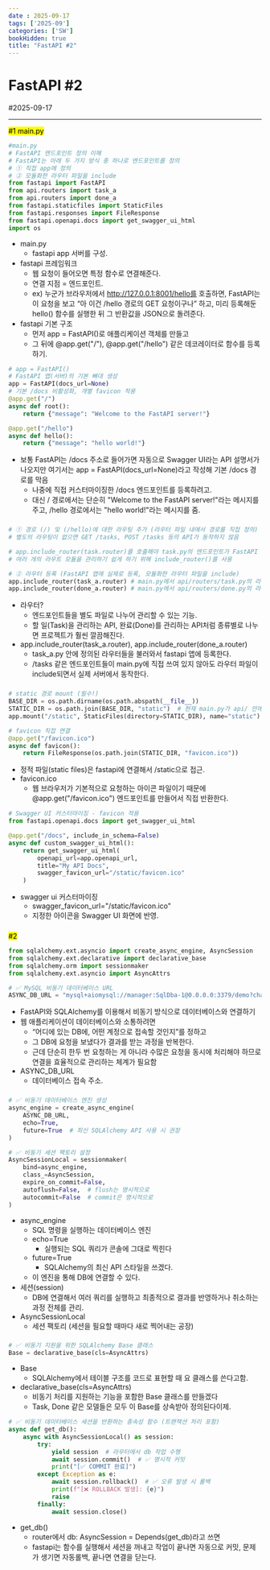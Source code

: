 ```yaml
---
date : 2025-09-17
tags: ['2025-09']
categories: ['SW']
bookHidden: true
title: "FastAPI #2"
---
```


# FastAPI #2

#2025-09-17

---

<mark>#1 main.py</mark>

```python
#main.py
# FastAPI 엔드포인트 정의 이해
# FastAPI는 아래 두 가지 방식 중 하나로 엔드포인트를 정의
# ① 직접 app에 정의
# ② 모듈화한 라우터 파일을 include
from fastapi import FastAPI
from api.routers import task_a
from api.routers import done_a
from fastapi.staticfiles import StaticFiles
from fastapi.responses import FileResponse
from fastapi.openapi.docs import get_swagger_ui_html
import os
```

- main.py
  - fastapi app 서버를 구성.
- fastapi 프레임워크
  - 웹 요청이 들어오면 특정 함수로 연결해준다.
  - 연결 지점 = 엔드포인트.
  - ex) 누군가 브라우저에서 http://127.0.0.1:8001/hello를 호출하면, FastAPI는 이 요청을 보고 “아 이건 /hello 경로의 GET 요청이구나” 하고, 미리 등록해둔 hello() 함수를 실행한 뒤 그 반환값을 JSON으로 돌려준다.
- fastapi 기본 구조
  - 먼저 app = FastAPI()로 애플리케이션 객체를 만들고
  - 그 뒤에 @app.get("/"), @app.get("/hello") 같은 데코레이터로 함수를 등록하기.


```python
# app = FastAPI()
# FastAPI 앱(서버)의 기본 뼈대 생성
app = FastAPI(docs_url=None)
# 기본 /docs 비활성화, 개별 favicon 적용
@app.get("/")
async def root():
    return {"message": "Welcome to the FastAPI server!"}

@app.get("/hello")
async def hello():
    return {"message": "hello world!"}
```

- 보통 FastAPI는 /docs 주소로 들어가면 자동으로 Swagger UI라는 API 설명서가 나오지만 여기서는 app = FastAPI(docs_url=None)라고 작성해 기본 /docs 경로를 막음
  - 나중에 직접 커스터마이징한 /docs 엔드포인트를 등록하려고.
  - 대신 / 경로에서는 단순히 "Welcome to the FastAPI server!"라는 메시지를 주고, /hello 경로에서는 "hello world!"라는 메시지를 줌.

###

```python
# ① 경로 (/) 및 (/hello)에 대한 라우팅 추가 (라우터 파일 내에서 경로를 직접 정의)
# 별도의 라우팅이 없으면 GET /tasks, POST /tasks 등의 API가 동작하지 않음

# app.include_router(task.router)를 호출해야 task.py의 엔드포인트가 FastAPI 앱에 등록
# 여러 개의 라우트 모듈을 관리하기 쉽게 하기 위해 include_router()를 사용

# ② 라우터 등록 (FastAPI 앱에 실제로 등록, 모듈화한 라우터 파일을 include)
app.include_router(task_a.router) # main.py에서 api/routers/task.py의 라우트를 include_router()로 FastAPI 앱에 추가
app.include_router(done_a.router) # main.py에서 api/routers/done.py의 라우트를 include_router()로 FastAPI 앱에 추가
```

- 라우터?
  - 엔드포인트들을 별도 파일로 나누어 관리할 수 있는 기능.
  - 할 일(Task)을 관리하는 API, 완료(Done)를 관리하는 API처럼 종류별로 나누면 프로젝트가 훨씬 깔끔해진다.
- app.include_router(task_a.router), app.include_router(done_a.router)
  - task_a.py 안에 정의된 라우터들을 불러와서 fastapi 앱에 등록한다.
  - /tasks 같은 엔드포인트들이 main.py에 직접 쓰여 있지 않아도 라우터 파일이 include되면서 실제 서버에서 동작한다.

###

```python
# static 경로 mount (필수!)
BASE_DIR = os.path.dirname(os.path.abspath(__file__))
STATIC_DIR = os.path.join(BASE_DIR, "static")  # 현재 main.py가 api/ 안에 있다고 가정
app.mount("/static", StaticFiles(directory=STATIC_DIR), name="static")

# favicon 직접 연결
@app.get("/favicon.ico")
async def favicon():
    return FileResponse(os.path.join(STATIC_DIR, "favicon.ico"))
```

- 정적 파일(static files)은 fastapi에 연결해서 /static으로 접근.
- favicon.ico
  - 웹 브라우저가 기본적으로 요청하는 아이콘 파일이기 때문에 @app.get("/favicon.ico") 엔드포인트를 만들어서 직접 반환한다.


```python
# Swagger UI 커스터마이징 - favicon 적용
from fastapi.openapi.docs import get_swagger_ui_html

@app.get("/docs", include_in_schema=False)
async def custom_swagger_ui_html():
    return get_swagger_ui_html(
        openapi_url=app.openapi_url,
        title="My API Docs",
        swagger_favicon_url="/static/favicon.ico"
    )
```

- swagger ui 커스터마이징
  - swagger_favicon_url="/static/favicon.ico"
  - 지정한 아이콘을 Swagger UI 화면에 반영.

###

<mark>#2</mark>


```python 
from sqlalchemy.ext.asyncio import create_async_engine, AsyncSession
from sqlalchemy.ext.declarative import declarative_base
from sqlalchemy.orm import sessionmaker
from sqlalchemy.ext.asyncio import AsyncAttrs

# ✅ MySQL 비동기 데이터베이스 URL
ASYNC_DB_URL = "mysql+aiomysql://manager:SqlDba-1@0.0.0.0:3379/demo?charset=utf8mb4"
```
- FastAPI와 SQLAlchemy를 이용해서 비동기 방식으로 데이터베이스와 연결하기
- 웹 애플리케이션이 데이터베이스와 소통하려면 
  - “어디에 있는 DB에, 어떤 계정으로 접속할 것인지”를 정하고
  - 그 DB에 요청을 보냈다가 결과를 받는 과정을 반복한다. 
  - 근데 단순히 한두 번 요청하는 게 아니라 수많은 요청을 동시에 처리해야 하므로 연결을 효율적으로 관리하는 체계가 필요함
- ASYNC_DB_URL
  - 데이터베이스 접속 주소.

###

```python
# ✅ 비동기 데이터베이스 엔진 생성
async_engine = create_async_engine(
    ASYNC_DB_URL,
    echo=True,
    future=True  # 최신 SQLAlchemy API 사용 시 권장
)

# ✅ 비동기 세션 팩토리 설정
AsyncSessionLocal = sessionmaker(
    bind=async_engine,
    class_=AsyncSession,
    expire_on_commit=False,
    autoflush=False,  # flush는 명시적으로
    autocommit=False  # commit은 명시적으로
)
```

- async_engine
  - SQL 명령을 실행하는 데이터베이스 엔진
  - echo=True
    - 실행되는 SQL 쿼리가 콘솔에 그대로 찍힌다
  - future=True
    - SQLAlchemy의 최신 API 스타일을 쓰겠다.
  - 이 엔진을 통해 DB에 연결할 수 있다.
- 세션(session)
  - DB에 연결해서 여러 쿼리를 실행하고 최종적으로 결과를 반영하거나 취소하는 과정 전체를 관리.
- AsyncSessionLocal
  - 세션 팩토리 (세션을 필요할 때마다 새로 찍어내는 공장)




###

```python
# ✅ 비동기 지원을 위한 SQLAlchemy Base 클래스
Base = declarative_base(cls=AsyncAttrs)
```

- Base
  - SQLAlchemy에서 테이블 구조를 코드로 표현할 때 요 클래스를 쓴다고함.
- declarative_base(cls=AsyncAttrs)
  - 비동기 처리를 지원하는 기능을 포함한 Base 클래스를 만들겠다
  - Task, Done 같은 모델들은 모두 이 Base를 상속받아 정의된다이제. 

```python
# ✅ 비동기 데이터베이스 세션을 반환하는 종속성 함수 (트랜잭션 처리 포함)
async def get_db():
    async with AsyncSessionLocal() as session:
        try:
            yield session  # 라우터에서 db 작업 수행
            await session.commit()  # ✅ 명시적 커밋
            print("[✅ COMMIT 완료]")
        except Exception as e:
            await session.rollback()  # ✅ 오류 발생 시 롤백
            print(f"[❌ ROLLBACK 발생]: {e}")
            raise
        finally:
            await session.close()
```

- get_db()
  - router에서 db: AsyncSession = Depends(get_db)라고 쓰면
  - fastapi는 함수를 실행해서 세션을 꺼내고 작업이 끝나면 자동으로 커밋, 문제가 생기면 자동롤백, 끝나면 연결을 닫는다.

#
